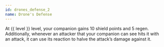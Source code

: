 ```yaml
---
id: drones_defense_2
name: Drone's Defense
---
```

At {{ level }} level, your companion gains 10 shield points and 5 regen. Additionally, whenever an attacker that your
companion can see hits it with an attack, it can use its reaction to halve the attack’s damage against it.
